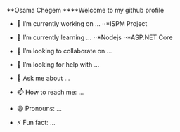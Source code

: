 <!--
**evanholt1/evanholt1** is a ✨ _special_ ✨ repository because its `README.md` (this file) appears on your GitHub profile.
Here are some ideas to get you started:
-->

**Osama Chegem
****Welcome to my github profile

- 🔭 I’m currently working on ...
  ⋅⋅*ISPM Project 
- 🌱 I’m currently learning ...
  ⋅⋅*Nodejs 
  ⋅⋅*ASP.NET Core
  
- 👯 I’m looking to collaborate on ...
- 🤔 I’m looking for help with ...
- 💬 Ask me about ...
- 📫 How to reach me: ...
- 😄 Pronouns: ...
- ⚡ Fun fact: ...

